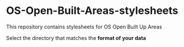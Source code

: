 # OS-Open-Built-Areas-stylesheets

This repository contains stylesheets for OS Open Built Up Areas

Select the directory that matches the **format of your data**
